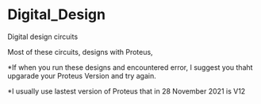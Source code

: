 # Digital_Design
 Digital design circuits

Most of these circuits, designs with Proteus,

*If when you run these designs and encountered error, I suggest you thaht upgarade your Proteus Version and try again.

*I usually use lastest version of Proteus that in 28 November 2021 is V12
